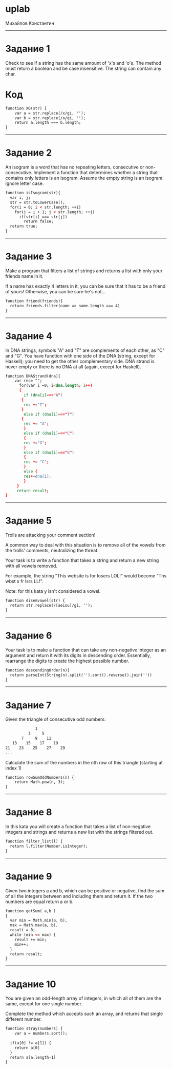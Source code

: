 # uplab
Михайлов Константин
____
# Задание 1
Check to see if a string has the same amount of 'x's and 'o's. The method must return a boolean and be case insensitive. The string can contain any char.
# Код
```html
function XO(str) {
    var a = str.replace(/x/gi, '');
    var b = str.replace(/o/gi, '');
    return a.length === b.length;
}
```
____
# Задание 2
An isogram is a word that has no repeating letters, consecutive or non-consecutive. Implement a function that determines whether a string that contains only letters is an isogram. Assume the empty string is an isogram. Ignore letter case.
```html
function isIsogram(str){
  var i, j;
  str = str.toLowerCase();
  for(i = 0; i < str.length; ++i)
    for(j = i + 1; j < str.length; ++j)
      if(str[i] === str[j])
        return false;
  return true;
}
```
____
# Задание 3
Make a program that filters a list of strings and returns a list with only your friends name in it.

If a name has exactly 4 letters in it, you can be sure that it has to be a friend of yours! Otherwise, you can be sure he's not...
```html
function friend(friends){
  return friends.filter(name => name.length === 4)
}
```
____
# Задание 4
In DNA strings, symbols "A" and "T" are complements of each other, as "C" and "G". You have function with one side of the DNA (string, except for Haskell); you need to get the other complementary side. DNA strand is never empty or there is no DNA at all (again, except for Haskell).
```html
function DNAStrand(dna){
    var res= "";
      for(var i =0; i<dna.length; i++) 
      {
        if (dna[i]==="A") 
       {
        res +="T";
       }
        else if (dna[i]==="T") 
       {
        res += "A";
        }
        else if (dna[i]==="C")
        {
        res +="G";
        }
        else if (dna[i]==="G")
        {
        res += "C";
        }
        else {
        res+=dna[i];
        }
     }
     return result;
}
```
____
# Задание 5
Trolls are attacking your comment section!

A common way to deal with this situation is to remove all of the vowels from the trolls' comments, neutralizing the threat.

Your task is to write a function that takes a string and return a new string with all vowels removed.

For example, the string "This website is for losers LOL!" would become "Ths wbst s fr lsrs LL!".

Note: for this kata y isn't considered a vowel.
```html
function disemvowel(str) {
  return str.replace(/[aeiou]/gi, '');
}
```
____
# Задание 6
Your task is to make a function that can take any non-negative integer as an argument and return it with its digits in descending order. Essentially, rearrange the digits to create the highest possible number.
```html
function descendingOrder(n){
  return parseInt(String(n).split('').sort().reverse().join(''))
}
```
____
# Задание 7
Given the triangle of consecutive odd numbers:
```html
             1
          3     5
       7     9    11
   13    15    17    19
21    23    25    27    29
...
```
Calculate the sum of the numbers in the nth row of this triangle (starting at index 1)
```html
function rowSumOddNumbers(n) {
	return Math.pow(n, 3);
}
```
____
# Задание 8
In this kata you will create a function that takes a list of non-negative integers and strings and returns a new list with the strings filtered out.
```html
function filter_list(l) {
  return l.filter(Number.isInteger);
}
```
____
# Задание 9
Given two integers a and b, which can be positive or negative, find the sum of all the integers between and including them and return it. If the two numbers are equal return a or b.
```html
function getSum( a,b )
{
  var min = Math.min(a, b),
  max = Math.max(a, b),
  result = 0;
  while (min <= max) {
    result += min;
    min++;
  }
  return result;
}
```
____
# Задание 10
You are given an odd-length array of integers, in which all of them are the same, except for one single number.

Complete the method which accepts such an array, and returns that single different number.
```html
function stray(numbers) {
    var a = numbers.sort();
  
  if(a[0] != a[1]) {
    return a[0]
  } 
  return a[a.length-1]
}
```
